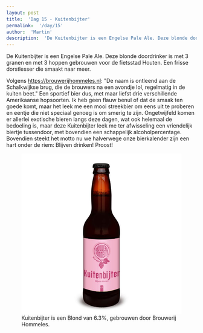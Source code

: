 ```yaml
---
layout: post
title:  'Dag 15 - Kuitenbijter'
permalink:  '/day/15'
author:  'Martin'
description:  'De Kuitenbijter is een Engelse Pale Ale. Deze blonde doordrinker is met 3 granen en met 3 hoppen gebrouwen voor de fietsstad Houten. Een frisse dorstlesser die smaakt naar meer. '
---
```

<p class='intro'><span class='dropcap'>D</span>e Kuitenbijter is een Engelse Pale Ale. Deze blonde doordrinker is met 3 granen en met 3 hoppen gebrouwen voor de fietsstad Houten. Een frisse dorstlesser die smaakt naar meer. </p>

Volgens https://brouwerijhommeles.nl: "De naam is ontleend aan de Schalkwijkse brug, die de brouwers na een avondje lol, regelmatig in de kuiten beet." 
Een sportief bier dus, met maar liefst drie verschillende Amerikaanse hopsoorten. Ik heb geen flauw benul of dat de smaak ten goede komt, maar het leek me een mooi streekbier om eens uit te proberen en eentje die niet speciaal genoeg is om smerig te zijn. Ongetwijfeld komen er allerlei exotische bieren langs deze dagen, wat ook helemaal de bedoeling is, maar deze Kuitenbijter leek me ter afwisseling een vriendelijk biertje tussendoor, met bovendien een schappelijk alcoholpercentage. Bovendien steekt het motto nu we halverwege onze bierkalender zijn een hart onder de riem: Blijven drinken! Proost!

<figure><img src='/assets/img/day_15.jpg' alt=''/> <figcaption>Kuitenbijter is een Blond van 6.3%, gebrouwen door Brouwerij Hommeles.</figcaption></figure>

